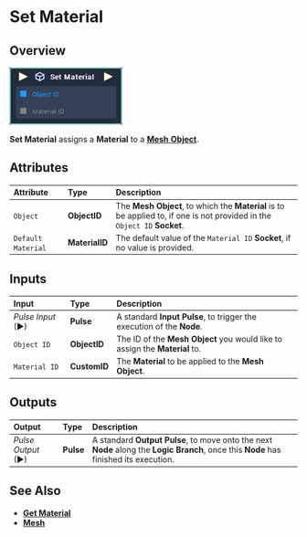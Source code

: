 # Set Material

## Overview

![The Set Material Node.](../../../.gitbook/assets/set-material.PNG)

**Set Material** assigns a **Material** to a [**Mesh** **Object**](../../../getting-started/scene-objects/mesh.md).

## Attributes

| Attribute | Type | Description |
| :--- | :--- | :--- |
| `Object` | **ObjectID** | The **Mesh Object**, to which the **Material** is to be applied to, if one is not provided in the `Object ID` **Socket**. |
| `Default Material` | **MaterialID** | The default value of the `Material ID` **Socket**, if no value is provided. |

## Inputs

| Input | Type | Description |
| :--- | :--- | :--- |
| _Pulse Input_ \(►\) | **Pulse** | A standard **Input Pulse**, to trigger the execution of the **Node**. |
| `Object ID` | **ObjectID** | The ID of the **Mesh Object** you would like to assign the **Material** to. |
| `Material ID` | **CustomID** | The **Material** to be applied to the **Mesh** **Object**. |

## Outputs

| Output | Type | Description |
| :--- | :--- | :--- |
| _Pulse Output_ \(►\) | **Pulse** | A standard **Output Pulse**, to move onto the next **Node** along the **Logic Branch**, once this **Node** has finished its execution. |

## See Also

* [**Get Material**](get-material.md)
* [**Mesh**](../../../getting-started/scene-objects/mesh.md)

